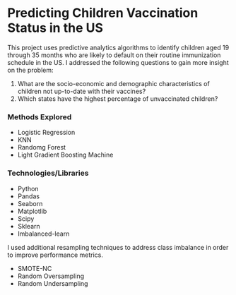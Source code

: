 # Predicting Children Vaccination Status in the US
This project uses predictive analytics algorithms to identify children aged 19 through 35 months who are likely to default on their routine immunization schedule in the US. I addressed the following questions to gain more insight on the problem:


1. What are the socio-economic and demographic characteristics of children not up-to-date with their vaccines?
2. Which states have the highest percentage of unvaccinated children?

### Methods Explored
- Logistic Regression
- KNN
- Randomg Forest
- Light Gradient Boosting Machine

### Technologies/Libraries
- Python
- Pandas
- Seaborn
- Matplotlib
- Scipy
- Sklearn
- Imbalanced-learn

I used additional resampling techniques to address class imbalance in order to improve performance metrics.
- SMOTE-NC
- Random Oversampling
- Random Undersampling

